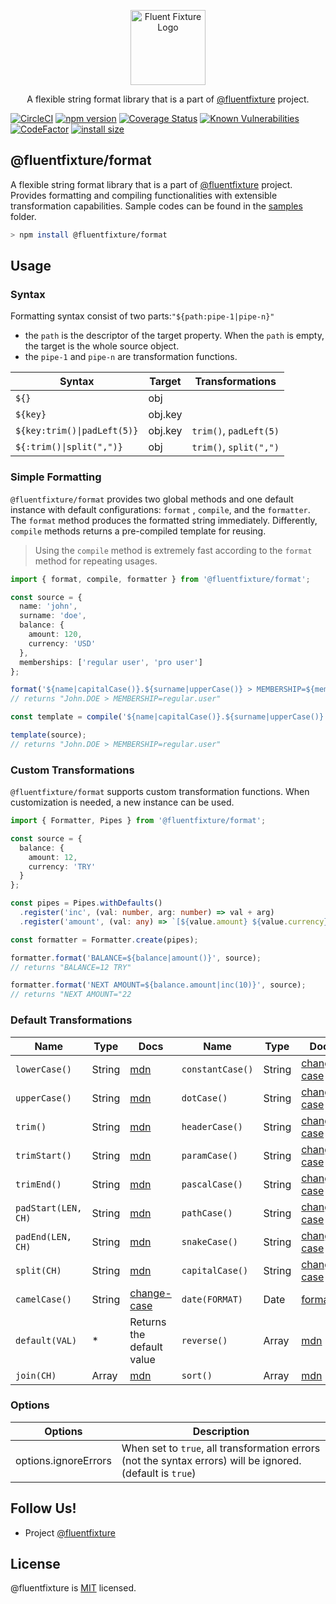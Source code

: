 <p align="center">
  <a href="https://github.com/fluentfixture" target="blank"><img src="https://i.imgur.com/qLGGhTh.jpg" width="120" alt="Fluent Fixture Logo" /></a>
</p>

<p align="center">A flexible string format library that is a part of <a href="https://github.com/fluentfixture">@fluentfixture</a> project.</p>

[![CircleCI](https://circleci.com/gh/fluentfixture/fluentfixture/tree/main.svg?style=svg)](https://circleci.com/gh/fluentfixture/fluentfixture/tree/main)
[![npm version](https://badge.fury.io/js/@fluentfixture%2Fformat.svg)](https://badge.fury.io/js/@fluentfixture%2Fformat)
[![Coverage Status](https://coveralls.io/repos/github/fluentfixture/fluentfixture/badge.svg?branch=main)](https://coveralls.io/github/fluentfixture/fluentfixture?branch=main)
[![Known Vulnerabilities](https://snyk.io/test/github/fluentfixture/fluentfixture/badge.svg)](https://snyk.io/test/github/fluentfixture/fluentfixture)
[![CodeFactor](https://www.codefactor.io/repository/github/fluentfixture/fluentfixture/badge)](https://www.codefactor.io/repository/github/fluentfixture/fluentfixture)
[![install size](https://packagephobia.com/badge?p=@fluentfixture/format)](https://packagephobia.com/result?p=@fluentfixture/format)

## @fluentfixture/format

A flexible string format library that is a part of [@fluentfixture](https://github.com/fluentfixture) project. Provides
formatting and compiling functionalities with extensible transformation capabilities. Sample codes can be found in
the [samples](https://github.com/fluentfixture/fluentfixture/tree/main/sample/format) folder.

```bash
> npm install @fluentfixture/format
```

## Usage

### Syntax

Formatting syntax consist of two parts:`"${path:pipe-1|pipe-n}"`

- the `path` is the descriptor of the target property. When the `path` is empty, the target is the whole source object.
- the `pipe-1` and `pipe-n` are transformation functions.

| Syntax                          | Target    | Transformations        |
|---------------------------------|-----------|------------------------|
| `${}`                           | obj       |                        |
| `${key}`                        | obj.key   |                        |
| `${key:trim()\|padLeft(5)}`     | obj.key   | `trim()`, `padLeft(5)` |
| `${:trim()\|split(",")}`        | obj       | `trim()`, `split(",")` |

### Simple Formatting

`@fluentfixture/format` provides two global methods and one default instance with default configurations: `format`
, `compile`, and the `formatter`. The `format` method produces
the formatted string immediately. Differently, `compile` methods returns a pre-compiled template for reusing.

> Using the `compile` method is extremely fast according to the `format` method for repeating usages.

```typescript
import { format, compile, formatter } from '@fluentfixture/format';

const source = {
  name: 'john',
  surname: 'doe',
  balance: {
    amount: 120,
    currency: 'USD'
  },
  memberships: ['regular user', 'pro user']
};

format('${name|capitalCase()}.${surname|upperCase()} > MEMBERSHIP=${memberships.0|dotCase()}', source);
// returns "John.DOE > MEMBERSHIP=regular.user"

const template = compile('${name|capitalCase()}.${surname|upperCase()} > MEMBERSHIP=${memberships.0|dotCase()}');

template(source);
// returns "John.DOE > MEMBERSHIP=regular.user"
```

### Custom Transformations

`@fluentfixture/format` supports custom transformation functions. When customization is needed, a new instance can be
used.

```typescript
import { Formatter, Pipes } from '@fluentfixture/format';

const source = {
  balance: {
    amount: 12, 
    currency: 'TRY'
  }
};

const pipes = Pipes.withDefaults()
  .register('inc', (val: number, arg: number) => val + arg)
  .register('amount', (val: any) => `[${value.amount} ${value.currency}]`);

const formatter = Formatter.create(pipes);

formatter.format('BALANCE=${balance|amount()}', source);
// returns "BALANCE=12 TRY"

formatter.format('NEXT AMOUNT=${balance.amount|inc(10)}', source);
// returns "NEXT AMOUNT="22
```

### Default Transformations

| Name                  | Type   | Docs                       | Name             | Type   | Docs                       |
|-----------------------|--------|----------------------------|------------------|--------|----------------------------|
| `lowerCase()`         | String | [mdn][mdn-string]          | `constantCase()` | String | [change-case][change-case] |
| `upperCase()`         | String | [mdn][mdn-string]          | `dotCase()`      | String | [change-case][change-case] |
| `trim()`              | String | [mdn][mdn-string]          | `headerCase()`   | String | [change-case][change-case] |
| `trimStart()`         | String | [mdn][mdn-string]          | `paramCase()`    | String | [change-case][change-case] |
| `trimEnd()`           | String | [mdn][mdn-string]          | `pascalCase()`   | String | [change-case][change-case] |
| `padStart(LEN, CH)`   | String | [mdn][mdn-string]          | `pathCase()`     | String | [change-case][change-case] |
| `padEnd(LEN, CH)`     | String | [mdn][mdn-string]          | `snakeCase()`    | String | [change-case][change-case] |
| `split(CH)`           | String | [mdn][mdn-string]          | `capitalCase()`  | String | [change-case][change-case] |
| `camelCase()`         | String | [change-case][change-case] | `date(FORMAT)`   | Date   | [format][day-js]           |
| `default(VAL)`        | *      | Returns the default value  | `reverse()`      | Array  | [mdn][mdn-array]           |
| `join(CH)`            | Array  | [mdn][mdn-array]           | `sort()`         | Array  | [mdn][mdn-array]           |

### Options

| Options              | Description                                                                                                |
|----------------------|------------------------------------------------------------------------------------------------------------|
| options.ignoreErrors | When set to `true`, all transformation errors (not the syntax errors) will be ignored. (default is `true`) |

## Follow Us!

- Project [@fluentfixture](https://github.com/fluentfixture)

## License

@fluentfixture is [MIT](https://github.com/fluentfixture/fluentfixture/blob/main/LICENSE) licensed.

[change-case]: https://www.npmjs.com/package/change-case
[day-js]: https://day.js.org/docs/en/display/format
[mdn-string]: https://developer.mozilla.org/en-US/docs/Web/JavaScript/Reference/Global_Objects/String
[mdn-array]: https://developer.mozilla.org/en-US/docs/Web/JavaScript/Reference/Global_Objects/Array
